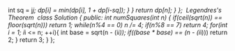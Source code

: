 int sq = j*j;
dp[i] = min(dp[i], 1 + dp[i-sq]);
}
}
return dp[n];
}
};
​
Legendres's Theorem
​
class Solution {
public:
int numSquares(int n) {
if(ceil(sqrt(n)) == floor(sqrt(n)))
return 1;
while(n%4 == 0)
n /= 4;
if(n%8 == 7)
return 4;
for(int i = 1; i*i <= n; ++i){
int base = sqrt(n - (i*i));
if((base * base) == (n - (i*i)))
return 2;
}
return 3;
}
};
```
